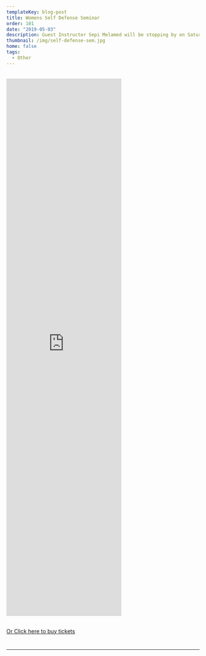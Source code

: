 ```yaml
---
templateKey: blog-post
title: Womens Self Defense Seminar
order: 101
date: "2019-05-03"
description: Guest Instructor Sepi Melamed will be stopping by on Saturday, March 21st for a women's self defense seminar from 1:00 to 3:00 p.m at AT JIU-JITSU NYC.
thumbnail: /img/self-defense-sem.jpg
home: false
tags:
  - Other
---
```


<br />

<div class="tt-widget">
<iframe src="https://www.tickettailor.com/checkout/new-session/id/359707/chk/e6e1/ref/website_widget/?widget=true&amp;minimal=false&amp;show_logo=true&amp;bg_fill=true" frameborder="0" id="iFrameResizer0" scrolling="no" style="overflow: hidden;   height: 1400px;"></iframe>
</div>

<br />

<!-- Ticket Tailor Widget. Paste this in to your website where you want the widget to appear. Do no change the code or the widget may not work properly. -->
<div class="tt-widget"><div class="tt-widget-fallback"><p><a href="https://www.tickettailor.com/checkout/new-session/id/359707/chk/e6e1/ref/website_widget/" target="_blank">Or Click here to buy tickets</a><br /><small></div>
<!-- End of Ticket Tailor Widget -->

<br />

---
